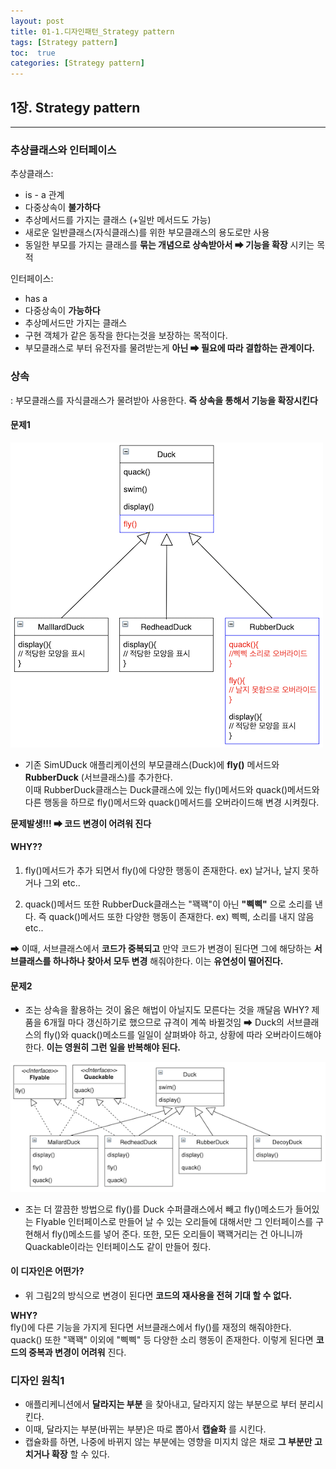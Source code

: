 ```yaml
---
layout: post
title: 01-1.디자인패턴_Strategy pattern
tags: [Strategy pattern]
toc:  true
categories: [Strategy pattern]
---
```


## 1장. Strategy pattern
<hr/>

### 추상클래스와 인터페이스
추상클래스:
- is - a 관계
- 다중상속이 **불가하다**
- 추상메서드를 가지는 클래스 (+일반 메서드도 가능)
- 새로운 일반클래스(자식클래스)를 위한 부모클래스의 용도로만 사용
- 동일한 부모를 가지는 클래스를 **묶는 개념으로 상속받아서 ➡ 기능을 확장** 시키는 목적

인터페이스:
- has a
- 다중상속이 **가능하다**
- 추상메서드만 가지는 클래스
- 구현 객체가 같은 동작을 한다는것을 보장하는 목적이다.
- 부모클래스로 부터 유전자를 물려받는게 **아닌 ➡ 필요에 따라 결합하는 관계이다.**

### 상속
: 부모클래스를 자식클래스가 물려받아 사용한다. **즉 상속을 통해서 기능을 확장시킨다**

#### 문제1
![그림1](https://github.com/Lindashin15/Infomation/blob/cc9b61557be825c0e90a1b0fe431c642f694fac2/%E1%84%8B%E1%85%A8%E1%84%8C%E1%85%A6%20%E1%84%80%E1%85%B3%E1%84%85%E1%85%B5%E1%86%B71.png)
- 기존 SimUDuck 애플리케이션의 부모클래스(Duck)에 **fly()** 메서드와 **RubberDuck** (서브클래스)를 추가한다.<br>
이때 RubberDuck클래스는 Duck클래스에 있는 fly()메서드와 quack()메서드와 다른 행동을 하므로 fly()메서드와 quack()메서드를 오버라이드해 변경 시켜줬다.

**문제발생!!! ➡ 코드 변경이 어려워 진다**

#### WHY??
1. fly()메서드가 추가 되면서 fly()에 다양한 행동이 존재한다.
ex) 날거나, 날지 못하거나 그외 etc..

2. quack()메서드 또한 RubberDuck클래스는 "꽥꽥"이 아닌 **"삑삑"** 으로 소리를 낸다. 즉 quack()메서드 또한 다양한 행동이 존재한다.
ex) 삑삑, 소리를 내지 않음 etc..

➡ 이때, 서브클래스에서 **코드가 중복되고** 만약 코드가 변경이 된다면 그에 해당하는 **서브클래스를 하나하나 찾아서 모두 변경** 해줘야한다. 이는 **유연성이 떨어진다.**

#### 문제2

- 조는 상속을 활용하는 것이 옳은 해법이 아닐지도 모른다는 것을 깨달음
WHY? 제품을 6개월 마다 갱신하기로 했으므로 규격이 계쏙 바뀔것임
➡ Duck의 서브클래스의 fly()와 quack()메소드를 일일이 살펴봐야 하고, 상황에 따라 오버라이드해야 한다. **이는 영원히 그런 일을 반복해야 된다.**

![그림2](https://github.com/Lindashin15/Infomation/blob/main/%E1%84%8B%E1%85%A8%E1%84%8C%E1%85%A6%20%E1%84%80%E1%85%B3%E1%84%85%E1%85%B5%E1%86%B72.png)


- 조는 더 깔끔한 방법으로 fly()를 Duck 수퍼클래스에서 빼고 fly()메소드가 들어있는 Flyable 인터페이스로 만들어 날 수 있는 오리들에 대해서만 그 인터페이스를 구현해서 fly()메소드를 넣어 준다. 또한, 모든 오리들이 꽥꽥거리는 건 아니니까 Quackable이라는 인터페이스도 같이 만들어 줬다.

#### 이 디자인은 어떤가?
- 위 그림2의 방식으로 변경이 된다면 **코드의 재사용을 전혀 기대 할 수 없다.**

**WHY?**<br>
fly()에 다른 기능을 가지게 된다면 서브클래스에서 fly()를 재정의 해줘야한다. quack() 또한 "꽥꽥" 이외에 "삑삑" 등 다양한 소리 행동이 존재한다. 이렇게 된다면 **코드의 중복과 변경이 어려워** 진다.

### 디자인 원칙1
- 애플리케니션에서 **달라지는 부분** 을 찾아내고, 달라지지 않는 부분으로 부터 분리시킨다.
- 이때, 달라지는 부분(바뀌는 부분)은 따로 뽑아서 **캡슐화** 를 시킨다.
- 캡슐화를 하면, 나중에 바뀌지 않는 부분에는 영향을 미지치 않은 채로 **그 부분만 고치거나 확장** 할 수 있다.
